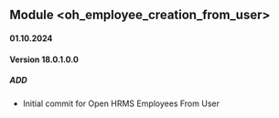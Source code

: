## Module <oh_employee_creation_from_user>
#### 01.10.2024
#### Version 18.0.1.0.0
##### ADD
- Initial commit for Open HRMS Employees From User
